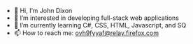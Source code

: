 - 👋 Hi, I’m John Dixon
- 👀 I’m interested in developing full-stack web applications
- 🌱 I’m currently learning C#, CSS, HTML, Javascript, and SQ
- 📫 How to reach me: ovh9fyyaf@relay.firefox.com

<!---
JCDixon/JCDixon is a ✨ special ✨ repository because its `README.md` (this file) appears on your GitHub profile.
You can click the Preview link to take a look at your changes.
--->
